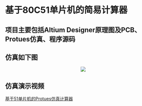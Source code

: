 # 基于80C51单片机的简易计算器

## 项目主要包括Altium Designer原理图及PCB、Protues仿真、程序源码

## 仿真如下图

<div style="text-align: center">
<img src="url"/>
</div>

## 仿真演示视频

[基于51单片机的Protues仿真计算器](https://www.bilibili.com/video/BV1vD4y1Q7QD/)